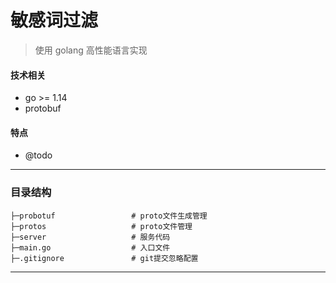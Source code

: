 # 敏感词过滤

> 使用 golang 高性能语言实现

#### 技术相关
- go >= 1.14
- protobuf

#### 特点
- @todo

---

### 目录结构

  ```
  ├─probotuf                 # proto文件生成管理
  ├─protos                   # proto文件管理
  ├─server                   # 服务代码
  ├─main.go                  # 入口文件
  ├─.gitignore               # git提交忽略配置
  ```
----
